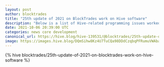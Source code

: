 ```yaml
---
layout: post
author: blocktrades
title: "25th update of 2021 on BlockTrades work on Hive software"
description: "Below is a list of Hive-related programming issues worked on by BlockTrades team during last week ..."
date: 2021-10-06 20:39:00 UTC
categories: news core development
canonical_url: https://hive.blog/hive-139531/@blocktrades/25th-update-of-2021-on-blocktrades-work-on-hive-software
image: https://images.hive.blog/DQmSihw8Kz4U7TuCQa98DDdCzqbqPFRumuVWAbareiYZW1Z/blocktrades%20update.png
---
```

{% hive blocktrades/25th-update-of-2021-on-blocktrades-work-on-hive-software %}
